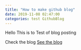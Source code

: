 ```yaml
---
title: "How to make github blog"
date: 2019-11-08 02:47:00
categories: test GithubBlog
---
```


Hello This is to Test of blog posting

Check the blog [See the blog]

[See the blog]: https://dreamgonfly.github.io/2018/01/27/jekyll-remote-theme.html